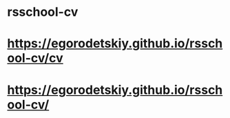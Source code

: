 # rsschool-cv
# https://egorodetskiy.github.io/rsschool-cv/cv
# https://egorodetskiy.github.io/rsschool-cv/
